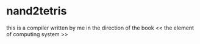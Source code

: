 # nand2tetris
this is  a compiler written by me in the direction of the book << the element of computing system >>
